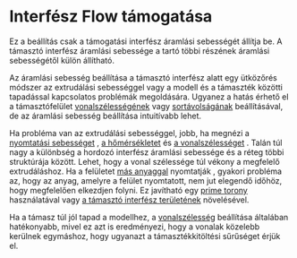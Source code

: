 # Interfész Flow támogatása

Ez a beállítás csak a támogatási interfész áramlási sebességét állítja be. A támasztó interfész áramlási sebessége a tartó többi részének áramlási sebességétől külön állítható.

Az áramlási sebesség beállítása a támasztó interfész alatt egy ütközőrés módszer az extrudálási sebességgel vagy a modell és a támaszték közötti tapadással kapcsolatos problémák megoldására. Ugyanez a hatás érhető el a támasztófelület [vonalszélességének](../resolution/support_interface_line_width.md) vagy [sortávolságának](../support/support_roof_line_distance.md) beállításával, de az áramlási sebesség beállítása intuitívabb lehet.

Ha probléma van az extrudálási sebességgel, jobb, ha megnézi a [nyomtatási sebességet](../speed/speed_support_interface.md) , [a hőmérsékletet](material_print_temperature.md) és [a vonalszélességet](../resolution/support_interface_line_width.md) . Talán túl nagy a különbség a hordozó interfész áramlási sebessége és a réteg többi struktúrája között. Lehet, hogy a vonal szélessége túl vékony a megfelelő extrudáláshoz. Ha a felületet [más anyaggal](../support/support_interface_extruder_nr.md) nyomtatják , gyakori probléma az, hogy az anyag, amelyre a felület nyomtatott, nem jut elegendő időhöz, hogy megfelelően elkezdjen folyni. Ez javítható egy [prime torony](../dual/prime_tower_enable.md) használatával vagy [a támasztó interfész területének](../support/support_interface_offset.md) növelésével.

Ha a támasz túl jól tapad a modellhez, a [vonalszélesség](../resolution/support_interface_line_width.md) beállítása általában hatékonyabb, mivel ez azt is eredményezi, hogy a vonalak közelebb kerülnek egymáshoz, hogy ugyanazt a támasztékkitöltési sűrűséget érjük el.
